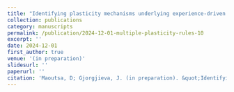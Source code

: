 ```yaml
---
title: "Identifying plasticity mechanisms underlying experience-driven adaptation in cortical circuits"
collection: publications
category: manuscripts 
permalink: /publication/2024-12-01-multiple-plasticity-rules-10
excerpt: ''
date: 2024-12-01
first_author: true
venue: '(in preparation)'
slidesurl: ''
paperurl: ''
citation: 'Maoutsa, D; Gjorgjieva, J. (in preparation). &quot;Identifying plasticity mechanisms underlying experience-driven adaptation in cortical circuits.&quot; <i>(in preparation)</i>. .'
---
```

